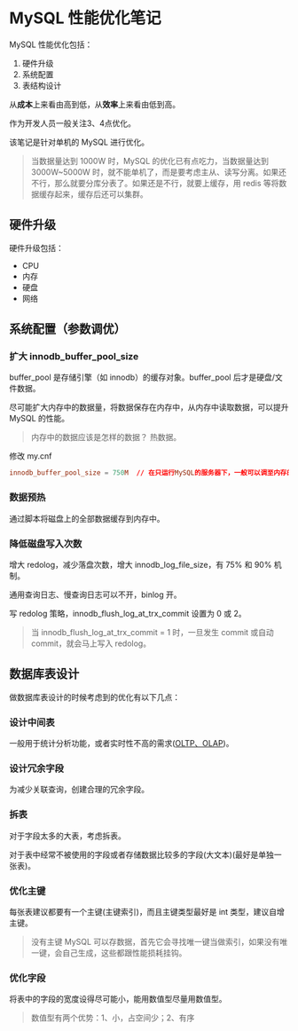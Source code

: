 # MySQL 性能优化笔记

MySQL 性能优化包括：

1. 硬件升级
2. 系统配置
3. 表结构设计

从**成本**上来看由高到低，从**效率**上来看由低到高。

作为开发人员一般关注3、4点优化。

该笔记是针对单机的 MySQL 进行优化。

> 当数据量达到 1000W 时，MySQL 的优化已有点吃力，当数据量达到 3000W~5000W 时，就不能单机了，而是要考虑主从、读写分离。如果还不行，那么就要分库分表了。如果还是不行，就要上缓存，用 redis 等将数据缓存起来，缓存后还可以集群。

## 硬件升级

硬件升级包括：

+ CPU
+ 内存
+ 硬盘
+ 网络

## 系统配置（参数调优）

### 扩大 innodb_buffer_pool_size

buffer_pool 是存储引擎（如 innodb）的缓存对象。buffer_pool 后才是硬盘/文件数据。

尽可能扩大内存中的数据量，将数据保存在内存中，从内存中读取数据，可以提升 MySQL 的性能。

> 内存中的数据应该是怎样的数据？ 热数据。

修改 my.cnf
```cnf
innodb_buffer_pool_size = 750M  // 在只运行MySQL的服务器下，一般可以调至内存的 75% ~ 80%
```

### 数据预热

通过脚本将磁盘上的全部数据缓存到内存中。

### 降低磁盘写入次数

增大 redolog，减少落盘次数，增大 innodb_log_file_size，有 75% 和 90% 机制。

通用查询日志、慢查询日志可以不开，binlog 开。

写 redolog 策略，innodb_flush_log_at_trx_commit 设置为 0 或 2。

> 当 innodb_flush_log_at_trx_commit = 1 时，一旦发生 commit 或自动 commit，就会马上写入 redolog。

## 数据库表设计

做数据库表设计的时候考虑到的优化有以下几点：

### 设计中间表

一般用于统计分析功能，或者实时性不高的需求([OLTP、OLAP](https://www.zhihu.com/question/24110442/answer/851671343))。

### 设计冗余字段

为减少关联查询，创建合理的冗余字段。

### 拆表

对于字段太多的大表，考虑拆表。

对于表中经常不被使用的字段或者存储数据比较多的字段(大文本)(最好是单独一张表)。

### 优化主键

每张表建议都要有一个主键(主键索引)，而且主键类型最好是 int 类型，建议自增主键。

> 没有主键 MySQL 可以存数据，首先它会寻找唯一键当做索引，如果没有唯一键，会自己生成，这些都跟性能损耗挂钩。

### 优化字段

将表中的字段的宽度设得尽可能小，能用数值型尽量用数值型。

> 数值型有两个优势：1、小，占空间少；2、有序